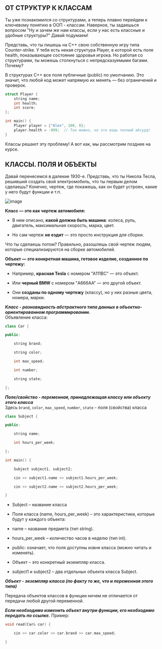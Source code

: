 ## ОТ СТРУКТУР К КЛАССАМ
Ты уже познакомился со структурами, а теперь плавно перейдем к ключевому понятию в ООП - классам. Наверное, ты задаешься вопросом "Ну и зачем же нам классы, если у нас есть классные и удобные структуры?" Давай подумаем!  

Представь, что ты пишешь на С++ свою собственную игру типа Counter-strike. У тебя есть некая структура Player, в которой есть поле health, показывающее состояние здоровья игрока. Но работая со структурами, ты можешь столкнуться с непредсказуемыми багами. Почему? 

В структурах C++ все поля публичные (public) по умолчанию. Это значит, что любой код может напрямую их менять — без ограничений и проверок. 
``` cpp
struct Player {
    string name;
    int health; 
    int score;
};

int main() {
    Player player = {"Alex", 100, 0};
    player.health = -999;  // Так можно, но это ведь полный абсурд!
}
```
Классы решают эту проблему! А вот как, мы рассмотрим позднее на курсе.  

## КЛАССЫ. ПОЛЯ И ОБЪЕКТЫ
Давай перенесемся в далекие 1930-е. Представь, что ты Никола Тесла, решивший создать свой электромобиль, что ты первым делом сделаешь? Конечно, чертеж, где покажешь, как он будет устроен, какие у него будут функции и т.п.  

![image](https://github.com/user-attachments/assets/dc10d0b9-7080-4a7e-86ed-47d426a9514c)

**Класс — это как чертеж автомобиля:**  

- В нем описано, **какой должна быть машина**: колеса, руль, двигатель, максимальная скорость, марка, цвет.

- Но сам чертеж **не ездит** — это просто инструкция для сборки.

Что ты сделаешь потом? Правильно, разошлешь свой чертеж людям, которые специализируются на сборке автомобилей.

**Объект — это конкретная машина, готовое изделие, созданное по чертежу:**

- Например, **красная Tesla** с номером "А111ВС" — это объект.

- Или **черный BMW** с номером "A666AA" — это другой объект.

- Они **созданы по одному чертежу** (классу), но у них разные цвета, номера, марки.

**_Класс - разновидность абстрактного типа данных в объектно-ориентированном программировании._**  
Объявление класса:
```cpp
class Car {

public:

    string brand;

    string color;

    int max_speed;

    int number;

    string state;

};
```
**_Поле/свойство - переменная, принадлежащая классу или объекту этого класса_**  
Здесь `brand`, `color`, `max_speed`, `number`, `state` - поля (свойства) класса  
```cpp
class Subject {

public:

    string name;

    int hours_per_week;

};

int main() {

    Subject subject1, subject2;

    cin >> subject1.name >> subject1.hours_per_week;

    cin >> subject2.name >> subject2.hours_per_week;

}
```
- Subject – название класса 

- Поля класса (name, hours_per_week) – это характеристики, которые будут у каждого объекта:

- name – название предмета (тип string).

- hours_per_week – количество часов в неделю (тип int).

- public: означает, что поля доступны извне класса (можно читать и изменять).

- Объект – это конкретный экземпляр класса.

- subject1 и subject2 – два отдельных объекта класса Subject.

**_Объект - экземпляр класса (по факту то же, что и переменная этого типа)_**

Передача объектов классов в функции ничем не отличается от передачи любой другой переменной.

**_Если необходимо изменить объект внутри функции, его необходимо передать по ссылке._**
Пример:
``` cpp
void read(Car& car) {

    cin >> car.color >> car.brand >> car.max_speed;

}
```
